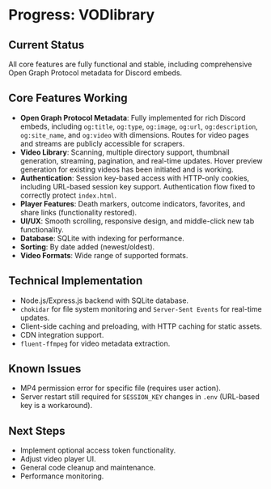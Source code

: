 # Progress: VODlibrary

## Current Status
All core features are fully functional and stable, including comprehensive Open Graph Protocol metadata for Discord embeds.

## Core Features Working
- **Open Graph Protocol Metadata**: Fully implemented for rich Discord embeds, including `og:title`, `og:type`, `og:image`, `og:url`, `og:description`, `og:site_name`, and `og:video` with dimensions. Routes for video pages and streams are publicly accessible for scrapers.
- **Video Library**: Scanning, multiple directory support, thumbnail generation, streaming, pagination, and real-time updates. Hover preview generation for existing videos has been initiated and is working.
- **Authentication**: Session key-based access with HTTP-only cookies, including URL-based session key support. Authentication flow fixed to correctly protect `index.html`.
- **Player Features**: Death markers, outcome indicators, favorites, and share links (functionality restored).
- **UI/UX**: Smooth scrolling, responsive design, and middle-click new tab functionality.
- **Database**: SQLite with indexing for performance.
- **Sorting**: By date added (newest/oldest).
- **Video Formats**: Wide range of supported formats.

## Technical Implementation
- Node.js/Express.js backend with SQLite database.
- `chokidar` for file system monitoring and `Server-Sent Events` for real-time updates.
- Client-side caching and preloading, with HTTP caching for static assets.
- CDN integration support.
- `fluent-ffmpeg` for video metadata extraction.

## Known Issues
- MP4 permission error for specific file (requires user action).
- Server restart still required for `SESSION_KEY` changes in `.env` (URL-based key is a workaround).

## Next Steps
- Implement optional access token functionality.
- Adjust video player UI.
- General code cleanup and maintenance.
- Performance monitoring.
